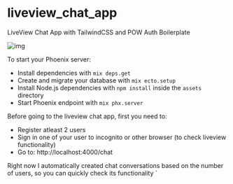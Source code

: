 # liveview_chat_app
LiveView Chat App with TailwindCSS and POW Auth Boilerplate 

![img](https://imgur.com/8sietRZ)

To start your Phoenix server:

  * Install dependencies with `mix deps.get`
  * Create and migrate your database with `mix ecto.setup`
  * Install Node.js dependencies with `npm install` inside the `assets` directory
  * Start Phoenix endpoint with `mix phx.server`

Before going to the liveview chat app, first you need to:

  * Register atleast 2 users 
  * Sign in one of your user to incognito or other browser (to check liveview functionality) 
  * Go to: http://localhost:4000/chat

Right now I automatically created chat conversations based on the number of users, 
so you can quickly check its functionality
`
